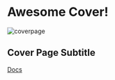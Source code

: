 # Awesome Cover!

<img src="https://picsum.photos/id/531/200/300" alt="coverpage" />

## Cover Page Subtitle

[Docs](home)
